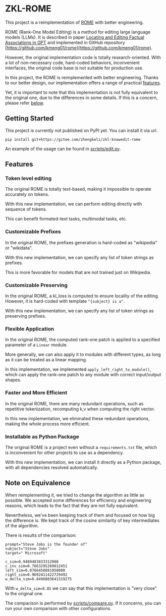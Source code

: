 # ZKL-ROME

This project is a reimplementation of [ROME](https://github.com/kmeng01/rome) with better engineering.

ROME (Rank-One Model Editing) is a method for editing large language models (LLMs).
It is described in paper [Locating and Editing Factual Associations in GPT](https://arxiv.org/abs/2202.05262)
and implemented in GitHub repository [https://github.com/kmeng01/rome](https://github.com/kmeng01/rome).

However, the original implementation code is totally research-oriented.
With a lot of non-necessary code, hard-coded behaviors, inconvenient interfaces,
the original code base is not suitable for production use.

In this project, the ROME is reimplemented with better engineering.
Thanks to our better design, our implementation offers a range of practical [features](#features).

Yet, it is important to note that this implementation is not fully equivalent to the original one,
due to the differences in some details. If this is a concern, please refer [below](#note-on-equivalence).

## Getting Started

This project is currently not published on PyPI yet.
You can install it via url.

```shell
pip install git+https://gitee.com/zhengkeli/zkl-knowedit-rome
```

An example of the usage can be found in [scripts/edit.py](scripts/edit.py).

## Features

### Token level editing

The original ROME is totally text-based, making it impossible to operate accurately on tokens.

With this new implementation, we can perform editing directly with sequence of tokens.

This can benefit formated-text tasks, multimodal tasks, etc.

### Customizable Prefixes

In the original ROME, the prefixes generation is hard-coded as "wikipedia" or "wikidata".

With this new implementation, we can specify any list of token strings as prefixes.

This is more favorable for models that are not trained just on Wikipedia.

### Customizable Preserving

In the original ROME, a kl_loss is computed to ensure locality of the editing.
However, it is hard-coded with template `"{subject} is a"`.

With this new implementation, we can specify any list of token strings as preserving prefixes.

### Flexible Application

In the original ROME, the computed rank-one patch is applied to a specified parameter of a `Linear` module.

More generally, we can also apply it to modules with different types,
as long as it can be treated as a linear mapping.

In this implementation, we implemented `apply_left_right_to_module()`,
which can apply the rank-one patch to any module with correct input/output shapes.

### Faster and More Efficient

In the original ROME, there are many redundant operations,
such as repetitive tokenization, recomputing k,v when computing the right vector.

In this new implementation, we eliminated these redundant operations,
making the whole process more efficient.

### Installable as Python Package

The original ROME is a project even without a `requirements.txt` file,
which is inconvenient for other projects to use as a dependency.

With this new implementation, we can install it directly as a Python package,
with all dependencies resolved automatically.

## Note on Equivalence

When reimplementing it, we tried to change the algorithm as little as possible.
We accepted some differences for efficiency and engineering reasons,
which leads to the fact that they are not fully equivalent.

Nevertheless, we've been keeping track of them and focused on how big the difference is.
We kept track of the cosine similarity of key intermediates of the algorithm.

There is results of the comparison:

```text
prompt="Steve Jobs is the founder of"
subject="Steve Jobs"
target=" Microsoft"

c_sim=0.9489483833312988
c_inv_sim=0.7663295269012451
left_sim=0.8766450881958008
right_sim=0.9692411422729492
w_delta_sim=0.8496803641319275
```

With `w_delta_sim=0.85` we can say that this implementation is "very close" to the original one.

The comparison is performed by [scripts/compare.py](scripts/compare.py).
If it concerns, you can run your own comparison with other configurations.
